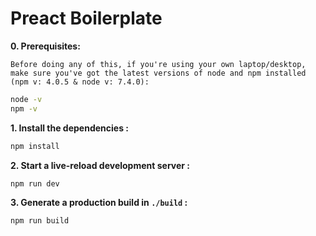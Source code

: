 # Preact Boilerplate 

**0. Prerequisites:**

```Before doing any of this, if you're using your own laptop/desktop, make sure you've got the latest versions of node and npm installed (npm v: 4.0.5 & node v: 7.4.0):```

```sh
node -v
npm -v
```

**1. Install the dependencies :**

```sh
npm install
```


**2. Start a live-reload development server :**

```sh
npm run dev
```

**3. Generate a production build in `./build` :**

```sh
npm run build
```

